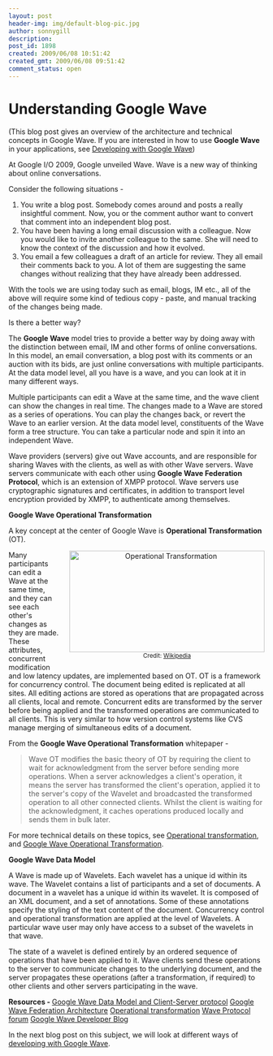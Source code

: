 ```yaml
---
layout: post
header-img: img/default-blog-pic.jpg
author: sonnygill
description: 
post_id: 1898
created: 2009/06/08 10:51:42
created_gmt: 2009/06/08 09:51:42
comment_status: open
---
```


# Understanding Google Wave

<p>(This blog post gives an overview of the architecture and technical concepts in Google Wave. If you are interested in how to use <strong>Google Wave</strong> in your applications, see <a href="http://blog.xebia.com/2009/06/08/understanding-google-wave">Developing with Google Wave</a>)</p>
<p>At Google I/O 2009, Google unveiled Wave. Wave is a new way of thinking about online conversations.</p>
<p>Consider the following situations -
<ol>
<li>
You write a blog post. Somebody comes around and posts a really insightful comment. Now, you or the comment author want to convert that comment into an independent blog post.
</li>
<li>
You have been having a long email discussion with a colleague. Now you would like to invite another colleague to the same. She will need to know the context of the discussion and how it evolved.
</li>
<li>
You email a few colleagues a draft of an article for review. They all email their comments back to you. A lot of them are suggesting the same changes without realizing that they have already been addressed.
</li>
</ol></p>
<p>With the tools we are using today such as email, blogs, IM etc., all of the above will require some kind of tedious copy - paste, and manual tracking of the changes being made.</p>
<p>Is there a better way?</p>
<p>The <strong>Google Wave</strong> model tries to provide a better way <!--more--> by doing away with the distinction between email, IM and other forms of online conversations. In this model, an email conversation, a blog post with its comments or an auction with its bids, are just online conversations with multiple participants. At the data model level, all you have is a wave, and you can look at it in many different ways.</p>
<p>Multiple participants can edit a Wave at the same time, and the wave client can show the changes in real time. The changes made to a Wave are stored as a series of operations. You can play the changes back, or revert the Wave to an earlier version. At the data model level, constituents of the Wave form a tree structure. You can take a particular node and spin it into an independent Wave.</p>
<p>Wave providers (servers) give out Wave accounts, and are responsible for sharing Waves with the clients, as well as with other Wave servers. Wave servers communicate with each other using <strong>Google Wave Federation Protocol</strong>, which is an extension of XMPP protocol. Wave servers use cryptographic signatures and certificates, in addition to transport level encryption provided by XMPP, to authenticate among themselves.</p>
<p><strong>Google Wave Operational Transformation</strong></p>
<p>A key concept at the center of Google Wave is <strong>Operational Transformation</strong> (OT).</p>
<div>
<div style="border: 2px; float:right; text-align:center; padding-left:20px;padding-bottom:20px">
<img class="size-full wp-image-1900" title="Operational Transformation" src="http://xebee.xebia.in/wp-content/uploads/2009/06/basic_ot.png" alt="Operational Transformation" width="384" height="200"  style="float:right"/>
<hr/>
<small>
Credit: <a href="http://en.wikipedia.org/wiki/File:Basicot.png" title="Wikipedia" target="_blank">Wikipedia</a></small>
</div>

<p>Many participants can edit a Wave at the same time, and they can see each other's changes as they are made. These attributes, concurrent modification and low latency updates, are implemented based on OT.
OT is a framework for concurrency control. The document being edited is replicated at all sites. All editing actions are stored as operations that are propagated across all clients, local and remote. Concurrent edits are transformed by the server before being applied and the transformed operations are communicated to all clients. This is very similar to how version control systems like CVS manage merging of simultaneous edits of a document.
</div></p>
<p style="clear:both;">
From the <strong>Google Wave Operational Transformation</strong> whitepaper -

<blockquote>
Wave OT modifies the basic theory of OT by requiring the client to wait for acknowledgment from the server before sending more operations. When a server acknowledges a client's operation, it means the server has transformed the client's operation, applied it to the server's copy of the Wavelet and broadcasted the transformed operation to all other connected clients. Whilst the client is waiting for the acknowledgment, it caches operations produced locally and sends them in bulk later.</blockquote>


</p>

<p>For more technical details on these topics, see <a href="http://en.wikipedia.org/wiki/Operational_transformation">Operational transformation</a>, and <a href="http://www.waveprotocol.org/whitepapers/operational-transform">Google Wave Operational Transformation</a>.</p>
<p><strong>Google Wave Data Model</strong></p>
<p>A Wave is made up of Wavelets. Each wavelet has a unique id within its wave. The Wavelet contains a list of participants and a set of documents. A document in a wavelet has a unique id within its wavelet. It is composed of an XML document, and a set of annotations. Some of these annotations specify the styling of the text content of the document.
Concurrency control and operational transformation are applied at the level of Wavelets. A particular wave user may only have access to a subset of the wavelets in that wave.</p>
<p>The state of a wavelet is defined entirely by an ordered sequence of operations that have been applied to it. Wave clients send these operations to the server to communicate changes to the underlying document, and the server propagates these operations (after a transformation, if required) to other clients and other servers participating in the wave.</p>
<p><strong>Resources - </strong>
<a href="http://www.waveprotocol.org/whitepapers/internal-client-server-protocol">Google Wave Data Model and Client-Server protocol</a>
<a href="http://www.waveprotocol.org/whitepapers/google-wave-architecture">Google Wave Federation Architecture</a>
<a href="http://en.wikipedia.org/wiki/Operational_transformation">Operational transformation</a>
<a href="http://groups.google.com/group/wave-protocol/">Wave Protocol forum</a>
<a href="http://googlewavedev.blogspot.com/">Google Wave Developer Blog</a></p>
<p>In the next blog post on this subject, we will look at different ways of <a href="http://blog.xebia.com/2009/06/08/developing-with-google-wave">developing with Google Wave</a>.</p>
